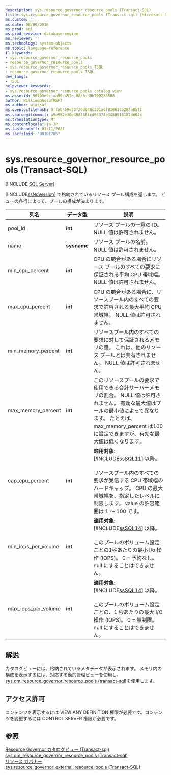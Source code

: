 ```yaml
---
description: sys.resource_governor_resource_pools (Transact-SQL)
title: sys.resource_governor_resource_pools (Transact-sql) |Microsoft Docs
ms.custom: ''
ms.date: 08/09/2016
ms.prod: sql
ms.prod_service: database-engine
ms.reviewer: ''
ms.technology: system-objects
ms.topic: language-reference
f1_keywords:
- sys.resource_governor_resource_pools
- resource_governor_resource_pools
- sys.resource_governor_resource_pools_TSQL
- resource_governor_resource_pools_TSQL
dev_langs:
- TSQL
helpviewer_keywords:
- sys.resource_governor_resource_pools catalog view
ms.assetid: 56793e9c-aa90-452e-88c6-d9b799239888
author: WilliamDAssafMSFT
ms.author: wiassaf
ms.openlocfilehash: 9ffab459e53f26d040c301adf818618b28fa05f1
ms.sourcegitcommit: a9e982e30e458866fcd64374e3458516182d604c
ms.translationtype: MT
ms.contentlocale: ja-JP
ms.lasthandoff: 01/11/2021
ms.locfileid: "98101785"
---
```

# <a name="sysresource_governor_resource_pools-transact-sql"></a>sys.resource_governor_resource_pools (Transact-SQL)
[!INCLUDE [SQL Server](../../includes/applies-to-version/sqlserver.md)]

  [!INCLUDE[ssNoVersion](../../includes/ssnoversion-md.md)] で格納されているリソース プール構成を返します。 ビューの各行によって、プールの構成が決まります。  
  
|列名|データ型|説明|  
|-----------------|---------------|-----------------|  
|pool_id|**int**|リソース プールの一意の ID。 NULL 値は許可されません。|  
|name|**sysname**|リソース プールの名前。 NULL 値は許可されません。|  
|min_cpu_percent|**int**|CPU の競合がある場合にリソース プールのすべての要求に保証される平均 CPU 帯域幅。 NULL 値は許可されません。|  
|max_cpu_percent|**int**|CPU の競合がある場合に、リソースプール内のすべての要求で許容される最大平均 CPU 帯域幅。 NULL 値は許可されません。|  
|min_memory_percent|**int**|リソースプール内のすべての要求に対して保証されるメモリの量。 これは、他のリソース プールとは共有されません。 NULL 値は許可されません。|  
|max_memory_percent|**int**|このリソースプールの要求で使用できる合計サーバーメモリの割合。 NULL 値は許可されません。 有効な最大値はプールの最小値によって異なります。 たとえば、max_memory_percent は100に設定できますが、有効な最大値は低くなります。|  
|cap_cpu_percent|**int**|**適用対象**: [!INCLUDE[ssSQL11](../../includes/sssql11-md.md)] 以降。<br /><br /> リソースプール内のすべての要求が受信する CPU 帯域幅のハードキャップ。 CPU の最大帯域幅を、指定したレベルに制限します。 value の許容範囲は 1 ～ 100 です。|  
|min_iops_per_volume|**int**|**適用対象**: [!INCLUDE[ssSQL14](../../includes/sssql14-md.md)] 以降。<br /><br /> このプールのボリューム設定ごとの1秒あたりの最小 i/o 操作 (IOPS)。 0 = 予約なし。 null にすることはできません。|  
|max_iops_per_volume|**int**|**適用対象**: [!INCLUDE[ssSQL14](../../includes/sssql14-md.md)] 以降。<br /><br /> このプールのボリューム設定ごとの、1 秒あたりの最大 I/O 操作 (IOPS)。 0 = 無制限。 null にすることはできません。|  
  
## <a name="remarks"></a>解説  
 カタログビューには、格納されているメタデータが表示されます。 メモリ内の構成を表示するには、対応する動的管理ビューを使用し、 [sys.dm_resource_governor_resource_pools &#40;transact-sql&#41;](../../relational-databases/system-dynamic-management-views/sys-dm-resource-governor-resource-pools-transact-sql.md)を使用します。  
  
## <a name="permissions"></a>アクセス許可  
 コンテンツを表示するには VIEW ANY DEFINITION 権限が必要です。コンテンツを変更するには CONTROL SERVER 権限が必要です。  
  
## <a name="see-also"></a>参照  
 [Resource Governor カタログビュー &#40;Transact-sql&#41;](../../relational-databases/system-catalog-views/resource-governor-catalog-views-transact-sql.md)   
 [sys.dm_resource_governor_resource_pools &#40;Transact-sql&#41;](../../relational-databases/system-dynamic-management-views/sys-dm-resource-governor-resource-pools-transact-sql.md)   
 [リソース ガバナー](../../relational-databases/resource-governor/resource-governor.md)   
 [sys.resource_governor_external_resource_pools &#40;Transact-SQL&#41;](../../relational-databases/system-catalog-views/sys-resource-governor-external-resource-pools-transact-sql.md)  
  
  
